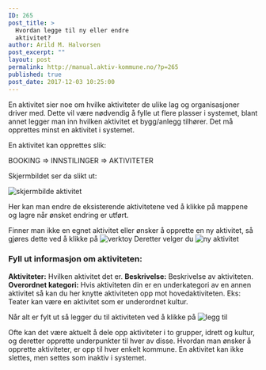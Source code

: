 ```yaml
---
ID: 265
post_title: >
  Hvordan legge til ny eller endre
  aktivitet?
author: Arild M. Halvorsen
post_excerpt: ""
layout: post
permalink: http://manual.aktiv-kommune.no/?p=265
published: true
post_date: 2017-12-03 10:25:00
---
```

En aktivitet sier noe om hvilke aktiviteter de ulike lag og organisasjoner driver med. Dette vil være nødvendig å fylle ut flere plasser i systemet, blant annet legger man inn hvilken aktivitet et bygg/anlegg tilhører. Det må opprettes minst en aktivitet i systemet. 

En aktivitet kan opprettes slik:

BOOKING => INNSTILINGER => AKTIVITETER

Skjermbildet ser da slikt ut: 

![skjermbilde aktivitet](http://manual.aktiv-kommune.no/wp-content/uploads/2017/12/skjermbildeaktivitet-300x251.png)

Her kan man endre de eksisterende aktivitetene ved å klikke på mappene og lagre når ønsket endring er utført. 

Finner man ikke en egnet aktivitet eller ønsker å opprette en ny aktivitet, så gjøres dette ved å klikke på 
![verktoy](http://manual.aktiv-kommune.no/wp-content/uploads/2017/12/verktoy.png)
Deretter velger du 
![ny aktivitet](http://manual.aktiv-kommune.no/wp-content/uploads/2017/12/nyaktivitet.png)

### Fyll ut informasjon om aktiviteten:

**Aktiviteter:** Hvilken aktivitet det er.
**Beskrivelse:** Beskrivelse av aktiviteten.
**Overordnet kategori:** Hvis aktiviteten din er en underkategori av en annen aktivitet så kan du her knytte aktiviteten opp mot hovedaktiviteten. Eks: Teater kan være en aktivitet som er underordnet kultur. 

Når alt er fylt ut så legger du til aktiviteten ved å klikke på 
![legg til](http://manual.aktiv-kommune.no/wp-content/uploads/2017/12/leggtil.png)

Ofte kan det være aktuelt å dele opp aktiviteter i to grupper, idrett og kultur, og deretter opprette underpunkter til hver av disse. Hvordan man ønsker å opprette aktiviteter, er opp til hver enkelt kommune. En aktivitet kan ikke slettes, men settes som inaktiv i systemet.